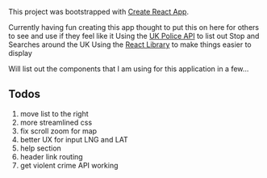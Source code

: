 This project was bootstrapped with [Create React App](https://github.com/facebook/create-react-app).

Currently having fun creating this app thought to put this on here for others to see and use if they feel like it
Using the [UK Police API](https://data.police.uk/) to list out Stop and Searches around the UK
Using the [React Library](https://reactjs.org/) to make things easier to display

Will list out the components that I am using for this application in a few...


Todos
---

1. move list to the right
2. more streamlined css
3. fix scroll zoom for map
4. better UX for input LNG and LAT
5. help section
6. header link routing
7. get violent crime API working